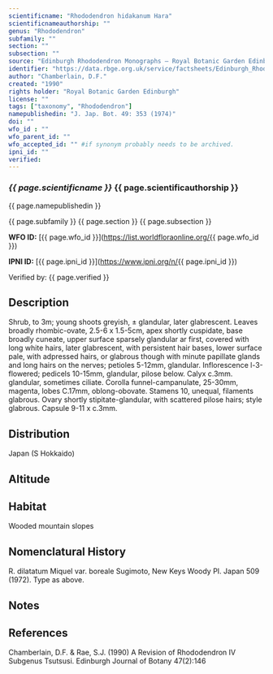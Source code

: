 ```yaml
---
scientificname: "Rhododendron hidakanum Hara"
scientificnameauthorship: ""
genus: "Rhododendron"
subfamily: ""
section: ""
subsection: ""
source: "Edinburgh Rhododendron Monographs – Royal Botanic Garden Edinburgh"
identifier: "https://data.rbge.org.uk/service/factsheets/Edinburgh_Rhododendron_Monographs.xhtml"
author: "Chamberlain, D.F."
created: "1990"
rights holder: "Royal Botanic Garden Edinburgh"
license: ""
tags: ["taxonomy", "Rhododendron"]
namepublishedin: "J. Jap. Bot. 49: 353 (1974)"
doi: ""
wfo_id : ""
wfo_parent_id: ""
wfo_accepted_id: "" #if synonym probably needs to be archived.                      
ipni_id: ""
verified:
---
```

### _{{ page.scientificname }}_ {{ page.scientificauthorship }}
 {{ page.namepublishedin }}

{{ page.subfamily }} {{ page.section }} {{ page.subsection }}

**WFO ID:** [{{ page.wfo_id }}](https://list.worldfloraonline.org/{{ page.wfo_id }})

**IPNI ID:** [{{ page.ipni_id }}](https://www.ipni.org/n/{{ page.ipni_id }})

Verified by: {{ page.verified }}



## Description
Shrub, to 3m; young shoots greyish, ± glandular, later glabrescent. Leaves broadly rhombic-ovate, 2.5-6 x 1.5-5cm, apex shortly cuspidate, base broadly cuneate, upper surface sparsely glandular ar first, covered with long white hairs, later glabrescent, with persistent hair bases, lower surface pale, with adpressed hairs, or glabrous though with minute papillate glands and long hairs on the nerves; petioles 5-12mm, glandular. Inflorescence l-3-flowered; pedicels 10-15mm, glandular, pilose below. Calyx c.3mm. glandular, sometimes ciliate. Corolla funnel-campanulate, 25-30mm, magenta, lobes C.17mm, oblong-obovate. Stamens 10, unequal, filaments glabrous. Ovary shortly stipitate-glandular, with scattered pilose hairs; style glabrous. Capsule 9-11 x c.3mm.

## Distribution
Japan (S Hokkaido)

## Altitude


## Habitat
Wooded mountain slopes

## Nomenclatural History
R. dilatatum Miquel var. boreale Sugimoto, New Keys Woody PI. Japan 509 (1972). Type as above.
                       
## Notes


## References

Chamberlain, D.F. & Rae, S.J. (1990) A Revision of Rhododendron IV Subgenus Tsutsusi. Edinburgh Journal of Botany 47(2):146
